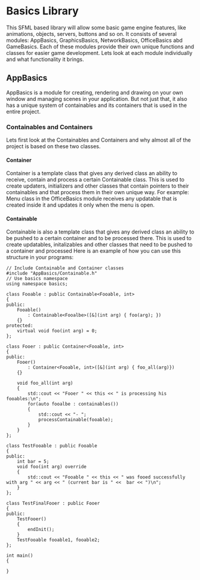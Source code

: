 # Basics Library
This SFML based library will allow some basic game engine features, like animations, objects, servers, buttons and so on. 
It consists of several modules: AppBasics, GraphicsBasics, NetworkBasics, OfficeBasics abd GameBasics.
Each of these modules provide their own unique functions and classes for easier game development.
Lets look at each module individually and what functionality it brings.
## AppBasics
AppBasics is a module for creating, rendering and drawing on your own window and managing scenes in your application.
But not just that, it also has a unique system of containables and its containers that is used in the entire project.
### Containables and Containers
Lets first look at the Containables and Containers and why almost all of the project is based on these two classes. 
#### Container
Container is a template class that gives any derived class an ability to receive, contain and process a certain Containable class.
This is used to create updaters, initializers and other classes that contain pointers to their containables and that process them in their own unique way.
For example: Menu class in the OfficeBasics module receives any updatable that is created inside it and updates it only when the menu is open.
#### Containable
Containable is also a template class that gives any derived class an ability to be pushed to a certain container and to be processed there.
This is used to create updatables, initalizables and other classes that need to be pushed to a container and processed 
Here is an example of how you can use this structure in your programs:
```c++:
// Include Containable and Container classes
#include "AppBasics/Containable.h"
// Use basics namespace
using namespace basics;

class Fooable : public Containable<Fooable, int>
{
public:
    Fooable()
        : Containable<Fooalbe>([&](int arg) { foo(arg); })
    {}
protected:
    virtual void foo(int arg) = 0;
};

class Fooer : public Container<Fooable, int>
{
public:
    Fooer()
        : Container<Fooable, int>([&](int arg) { foo_all(arg)})
    {}

    void foo_all(int arg)
    {
        std::cout << "Fooer " << this << " is processing his fooables:\n";
        for(auto fooalbe : containables())
        {
            std::cout << "- ";
            processContainable(fooable);
        }
    }
};

class TestFooable : public Fooable
{
public:
    int bar = 5;
    void foo(int arg) override
    {
        std::cout << "Fooable " << this << " was fooed successfully with arg " << arg << " (current bar is " <<  bar << ")\n";
    }
};

class TestFinalFooer : public Fooer
{
public:
    TestFooer()
    {
        endInit();
    }
    TestFooable fooable1, fooable2;
};

int main()
{
    
}
```
